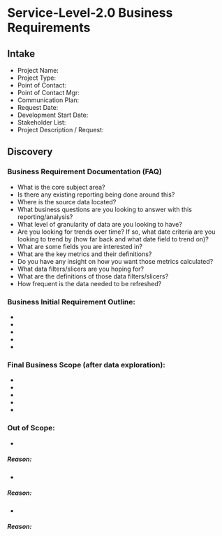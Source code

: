# Service-Level-2.0 Business Requirements

## Intake
* Project Name:
* Project Type: 
* Point of Contact:
* Point of Contact Mgr:
* Communication Plan: 
* Request Date: 
* Development Start Date:
* Stakeholder List:
* Project Description / Request:

## Discovery
### Business Requirement Documentation (FAQ)
* What is the core subject area?
* Is there any existing reporting being done around this?
* Where is the source data located?
* What business questions are you looking to answer with this reporting/analysis?
* What level of granularity of data are you looking to have?
* Are you looking for trends over time? If so, what date criteria are you looking to trend by (how far back and what date field to trend on)?
* What are some fields you are interested in?
* What are the key metrics and their definitions?
* Do you have any insight on how you want those metrics calculated?
* What data filters/slicers are you hoping for?
* What are the definitions of those data filters/slicers?
* How frequent is the data needed to be refreshed?
### Business Initial Requirement Outline:
*
*
*
*
*
### Final Business Scope (after data exploration):
*
*
*
*
*
### Out of Scope:
*
##### Reason:
*
##### Reason:
*
##### Reason:

